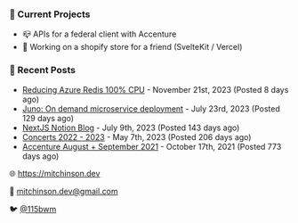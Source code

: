 ### 📌 Current Projects
- 📪 APIs for a federal client with Accenture
- 🛒 Working on a shopify store for a friend (SvelteKit / Vercel)

### 📝 Recent Posts

- [Reducing Azure Redis 100% CPU](https://blog.mitchinson.dev/redis-cpu) - November 21st, 2023 (Posted 8 days ago)
- [Juno: On demand microservice deployment](https://blog.mitchinson.dev/juno) - July 23rd, 2023 (Posted 129 days ago)
- [NextJS Notion Blog](https://blog.mitchinson.dev/blog-2023) - July 9th, 2023 (Posted 143 days ago)
- [Concerts 2022 - 2023](https://blog.mitchinson.dev/concerts-2023) - May 7th, 2023 (Posted 206 days ago)
- [Accenture August + September 2021](https://blog.mitchinson.dev/pillar/aug-sep-21) - October 17th, 2021 (Posted 773 days ago)

🌐 https://mitchinson.dev

💌 mitchinson.dev@gmail.com

🐦 [@115bwm](https://twitter.com/115bwm)